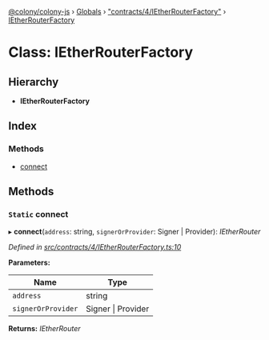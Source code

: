 [@colony/colony-js](../README.md) › [Globals](../globals.md) › ["contracts/4/IEtherRouterFactory"](../modules/_contracts_4_ietherrouterfactory_.md) › [IEtherRouterFactory](_contracts_4_ietherrouterfactory_.ietherrouterfactory.md)

# Class: IEtherRouterFactory

## Hierarchy

* **IEtherRouterFactory**

## Index

### Methods

* [connect](_contracts_4_ietherrouterfactory_.ietherrouterfactory.md#static-connect)

## Methods

### `Static` connect

▸ **connect**(`address`: string, `signerOrProvider`: Signer | Provider): *IEtherRouter*

*Defined in [src/contracts/4/IEtherRouterFactory.ts:10](https://github.com/JoinColony/colonyJS/blob/2830301/src/contracts/4/IEtherRouterFactory.ts#L10)*

**Parameters:**

Name | Type |
------ | ------ |
`address` | string |
`signerOrProvider` | Signer &#124; Provider |

**Returns:** *IEtherRouter*
